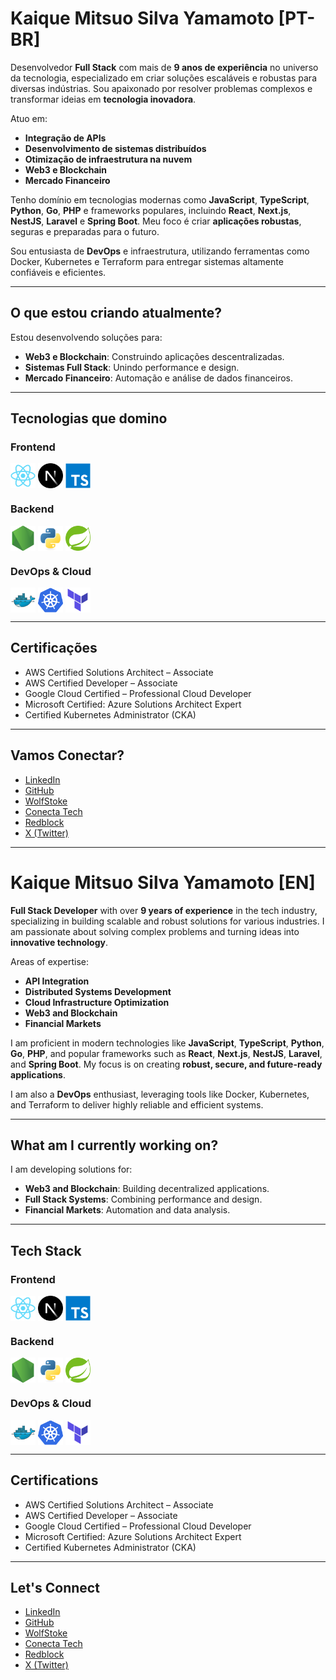 # **Kaique Mitsuo Silva Yamamoto [PT-BR]**

Desenvolvedor **Full Stack** com mais de **9 anos de experiência** no universo da tecnologia, especializado em criar soluções escaláveis e robustas para diversas indústrias. Sou apaixonado por resolver problemas complexos e transformar ideias em **tecnologia inovadora**.

Atuo em:
- **Integração de APIs**
- **Desenvolvimento de sistemas distribuídos**
- **Otimização de infraestrutura na nuvem**
- **Web3 e Blockchain**
- **Mercado Financeiro**

Tenho domínio em tecnologias modernas como **JavaScript**, **TypeScript**, **Python**, **Go**, **PHP** e frameworks populares, incluindo **React**, **Next.js**, **NestJS**, **Laravel** e **Spring Boot**. Meu foco é criar **aplicações robustas**, seguras e preparadas para o futuro.

Sou entusiasta de **DevOps** e infraestrutura, utilizando ferramentas como Docker, Kubernetes e Terraform para entregar sistemas altamente confiáveis e eficientes.

---

## O que estou criando atualmente?
Estou desenvolvendo soluções para:
- **Web3 e Blockchain**: Construindo aplicações descentralizadas.
- **Sistemas Full Stack**: Unindo performance e design.
- **Mercado Financeiro**: Automação e análise de dados financeiros.

---

## Tecnologias que domino

### **Frontend**
<div>
  <img align="center" alt="React" height="40" width="40" src="https://raw.githubusercontent.com/devicons/devicon/master/icons/react/react-original.svg" title="React">
  <img align="center" alt="Next.js" height="40" width="40" src="https://raw.githubusercontent.com/devicons/devicon/master/icons/nextjs/nextjs-original.svg" title="Next.js">
  <img align="center" alt="TypeScript" height="40" width="40" src="https://raw.githubusercontent.com/devicons/devicon/master/icons/typescript/typescript-original.svg" title="TypeScript">
</div>

### **Backend**
<div>
  <img align="center" alt="Node.js" height="40" width="40" src="https://raw.githubusercontent.com/devicons/devicon/master/icons/nodejs/nodejs-original.svg" title="Node.js">
  <img align="center" alt="Python" height="40" width="40" src="https://raw.githubusercontent.com/devicons/devicon/master/icons/python/python-original.svg" title="Python">
  <img align="center" alt="Spring Boot" height="40" width="40" src="https://raw.githubusercontent.com/devicons/devicon/master/icons/spring/spring-original.svg" title="Spring Boot">
</div>

### **DevOps & Cloud**
<div>
  <img align="center" alt="Docker" height="40" width="40" src="https://raw.githubusercontent.com/devicons/devicon/master/icons/docker/docker-original.svg" title="Docker">
  <img align="center" alt="Kubernetes" height="40" width="40" src="https://raw.githubusercontent.com/devicons/devicon/master/icons/kubernetes/kubernetes-plain.svg" title="Kubernetes">
  <img align="center" alt="Terraform" height="40" width="40" src="https://raw.githubusercontent.com/devicons/devicon/master/icons/terraform/terraform-original.svg" title="Terraform">
</div>

---

## Certificações
- AWS Certified Solutions Architect – Associate  
- AWS Certified Developer – Associate  
- Google Cloud Certified – Professional Cloud Developer  
- Microsoft Certified: Azure Solutions Architect Expert  
- Certified Kubernetes Administrator (CKA)  

---

## Vamos Conectar?
- [LinkedIn](https://www.linkedin.com/in/kaique-yamamoto/)  
- [GitHub](https://github.com/kaiqueyamamoto)  
- [WolfStoke](https://wolfstoke.com)  
- [Conecta Tech](https://conecta-tech.com.br)  
- [Redblock](https://redblock.com.nr)  
- [X (Twitter)](https://x.com/MitsuoSilva)  

---

# **Kaique Mitsuo Silva Yamamoto [EN]**

**Full Stack Developer** with over **9 years of experience** in the tech industry, specializing in building scalable and robust solutions for various industries. I am passionate about solving complex problems and turning ideas into **innovative technology**.

Areas of expertise:
- **API Integration**
- **Distributed Systems Development**
- **Cloud Infrastructure Optimization**
- **Web3 and Blockchain**
- **Financial Markets**

I am proficient in modern technologies like **JavaScript**, **TypeScript**, **Python**, **Go**, **PHP**, and popular frameworks such as **React**, **Next.js**, **NestJS**, **Laravel**, and **Spring Boot**. My focus is on creating **robust, secure, and future-ready applications**.

I am also a **DevOps** enthusiast, leveraging tools like Docker, Kubernetes, and Terraform to deliver highly reliable and efficient systems.

---

## What am I currently working on?
I am developing solutions for:
- **Web3 and Blockchain**: Building decentralized applications.  
- **Full Stack Systems**: Combining performance and design.  
- **Financial Markets**: Automation and data analysis.  

---

## Tech Stack

### **Frontend**
<div>
  <img align="center" alt="React" height="40" width="40" src="https://raw.githubusercontent.com/devicons/devicon/master/icons/react/react-original.svg" title="React">
  <img align="center" alt="Next.js" height="40" width="40" src="https://raw.githubusercontent.com/devicons/devicon/master/icons/nextjs/nextjs-original.svg" title="Next.js">
  <img align="center" alt="TypeScript" height="40" width="40" src="https://raw.githubusercontent.com/devicons/devicon/master/icons/typescript/typescript-original.svg" title="TypeScript">
</div>

### **Backend**
<div>
  <img align="center" alt="Node.js" height="40" width="40" src="https://raw.githubusercontent.com/devicons/devicon/master/icons/nodejs/nodejs-original.svg" title="Node.js">
  <img align="center" alt="Python" height="40" width="40" src="https://raw.githubusercontent.com/devicons/devicon/master/icons/python/python-original.svg" title="Python">
  <img align="center" alt="Spring Boot" height="40" width="40" src="https://raw.githubusercontent.com/devicons/devicon/master/icons/spring/spring-original.svg" title="Spring Boot">
</div>

### **DevOps & Cloud**
<div>
  <img align="center" alt="Docker" height="40" width="40" src="https://raw.githubusercontent.com/devicons/devicon/master/icons/docker/docker-original.svg" title="Docker">
  <img align="center" alt="Kubernetes" height="40" width="40" src="https://raw.githubusercontent.com/devicons/devicon/master/icons/kubernetes/kubernetes-plain.svg" title="Kubernetes">
  <img align="center" alt="Terraform" height="40" width="40" src="https://raw.githubusercontent.com/devicons/devicon/master/icons/terraform/terraform-original.svg" title="Terraform">
</div>

---

## Certifications
- AWS Certified Solutions Architect – Associate  
- AWS Certified Developer – Associate  
- Google Cloud Certified – Professional Cloud Developer  
- Microsoft Certified: Azure Solutions Architect Expert  
- Certified Kubernetes Administrator (CKA)  

---

## Let's Connect
- [LinkedIn](https://www.linkedin.com/in/kaique-yamamoto/)  
- [GitHub](https://github.com/kaiqueyamamoto)  
- [WolfStoke](https://wolfstoke.com)  
- [Conecta Tech](https://conecta-tech.com.br)  
- [Redblock](https://redblock.com.nr)  
- [X (Twitter)](https://x.com/MitsuoSilva)  
